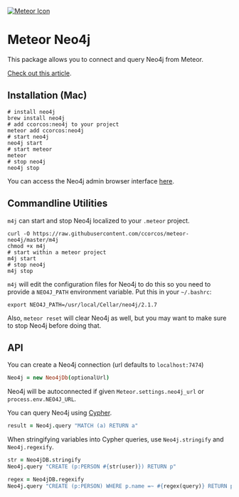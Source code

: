 [![Meteor Icon](http://icon.meteor.com/package/ccorcos:neo4j)](https://atmospherejs.com/ccorcos/neo4j)

# Meteor Neo4j

This package allows you to connect and query Neo4j from Meteor.

[Check out this article](https://medium.com/p/17b0fce644d/).

## Installation (Mac)

```
# install neo4j
brew install neo4j
# add ccorcos:neo4j to your project
meteor add ccorcos:neo4j
# start neo4j
neo4j start
# start meteor
meteor
# stop neo4j
neo4j stop
```

You can access the Neo4j admin browser interface [here](http://localhost:7474/).

## Commandline Utilities

`m4j` can start and stop Neo4j localized to your `.meteor` project.

```
curl -O https://raw.githubusercontent.com/ccorcos/meteor-neo4j/master/m4j
chmod +x m4j
# start within a meteor project
m4j start
# stop neo4j
m4j stop
```

`m4j` will edit the configuration files for Neo4j to do this so you need to
provide a `NEO4J_PATH` environment variable. Put this in your `~/.bashrc`:

```
export NEO4J_PATH=/usr/local/Cellar/neo4j/2.1.7
```

Also, `meteor reset` will clear Neo4j as well, but you may want to make sure
to stop Neo4j before doing that.

## API

You can create a Neo4j connection (url defaults to `localhost:7474`)

```coffee
Neo4j = new Neo4jDb(optionalUrl)
```

Neo4j will be autoconnected if given `Meteor.settings.neo4j_url` or `process.env.NEO4J_URL`.

You can query Neo4j using [Cypher](http://neo4j.com/docs/stable/cypher-query-lang.html).

```coffee
result = Neo4j.query "MATCH (a) RETURN a"
```

When stringifying variables into Cypher queries, use `Neo4j.stringify` and `Neo4j.regexify`.

```coffee
str = Neo4jDB.stringify
Neo4j.query "CREATE (p:PERSON #{str(user)}) RETURN p"

regex = Neo4jDB.regexify
Neo4j.query "CREATE (p:PERSON) WHERE p.name =~ #{regex(query)} RETURN p"
```
